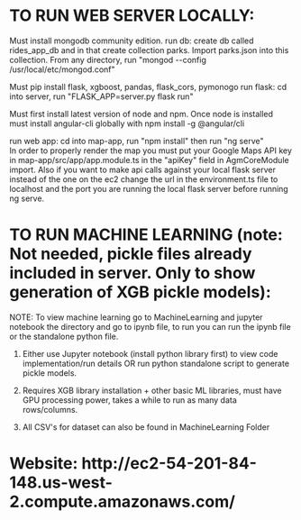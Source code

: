 <h1>TO RUN WEB SERVER LOCALLY: </h1>

Must install mongodb community edition.
run db: create db called rides_app_db and in that create collection parks. Import parks.json into this collection. From any directory, run "mongod --config /usr/local/etc/mongod.conf"  

Must pip install flask, xgboost, pandas, flask_cors, pymonogo
run flask: cd into server, run "FLASK_APP=server.py flask run"  

Must first install latest version of node and npm. Once node is installed must install angular-cli globally with npm install -g @angular/cli

run web app: cd into map-app, run "npm install" then run "ng serve"  
In order to properly render the map you must put your Google Maps API key in map-app/src/app/app.module.ts in the "apiKey" field in AgmCoreModule import. Also if you want to make api calls against your local flask server instead of the one on the ec2 change the url in the environment.ts file to localhost and the port you are running the local flask server before running ng serve.

<h1>TO RUN MACHINE LEARNING (note: Not needed, pickle files already included in server. Only to show generation of XGB pickle models): </h1>

NOTE: To view machine learning go to MachineLearning and jupyter notebook the directory and go to ipynb file, to run you can run the ipynb file or the standalone python file.

1. Either use Jupyter notebook (install python library first) to view code implementation/run details OR run python standalone script to generate pickle models.

2. Requires XGB library installation + other basic ML libraries, must have GPU processing power, takes a while to run as many data rows/columns.

3. All CSV's for dataset can also be found in MachineLearning Folder

<h1> Website: http://ec2-54-201-84-148.us-west-2.compute.amazonaws.com/ </h1>
